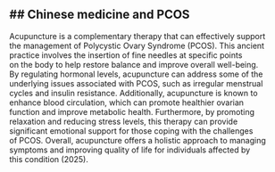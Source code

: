 ## ## Chinese medicine and PCOS

Acupuncture is a complementary therapy that can effectively support  
the management of Polycystic Ovary Syndrome (PCOS). This ancient  
practice involves the insertion of fine needles at specific points  
on the body to help restore balance and improve overall well-being.  
By regulating hormonal levels, acupuncture can address some of the  
underlying issues associated with PCOS, such as irregular menstrual  
cycles and insulin resistance. Additionally, acupuncture is known to  
enhance blood circulation, which can promote healthier ovarian  
function and improve metabolic health. Furthermore, by promoting  
relaxation and reducing stress levels, this therapy can provide  
significant emotional support for those coping with the challenges  
of PCOS. Overall, acupuncture offers a holistic approach to managing  
symptoms and improving quality of life for individuals affected by  
this condition (2025).